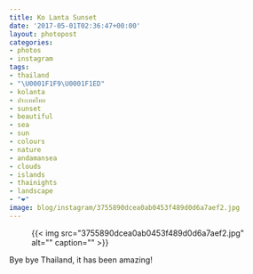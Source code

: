 ```yaml
---
title: Ko Lanta Sunset
date: '2017-05-01T02:36:47+00:00'
layout: photopost
categories:
- photos
- instagram
tags:
- thailand
- "\U0001F1F9\U0001F1ED"
- kolanta
- ประเทศไทย
- sunset
- beautiful
- sea
- sun
- colours
- nature
- andamansea
- clouds
- islands
- thainights
- landscape
- "❤️"
image: blog/instagram/3755890dcea0ab0453f489d0d6a7aef2.jpg
---
```


<figure class="photo photo--square">
  {{< img src="3755890dcea0ab0453f489d0d6a7aef2.jpg" alt="" caption="" >}}

</figure>

Bye bye Thailand, it has been amazing!

